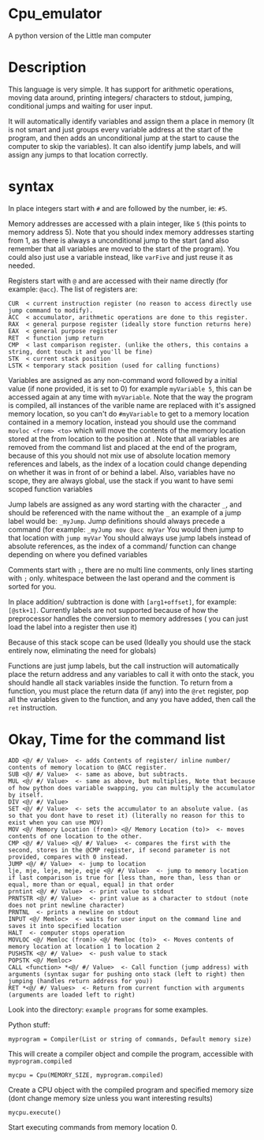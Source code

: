 # Cpu_emulator

A python version of the Little man computer

# Description

This language is very simple. It has support for arithmetic operations, moving data around, printing integers/ characters to stdout, jumping, conditional jumps and waiting for user input.

It will automatically identify variables and assign them a place in memory (It is not smart and just groups every variable address at the start of the program, and then adds an unconditional jump at the start to cause the computer to skip the variables). It can also identify jump labels, and will assign any jumps to that location correctly.

# syntax

In place integers start with `#` and are followed by the number, ie: `#5`.

Memory addresses are accessed with a plain integer, like `5` (this points to memory address 5). Note that you should index memory addresses starting from 1, as there is always a unconditional jump to the start (and also remember that all variables are moved to the start of the program). You could also just use a variable instead, like `varFive` and just reuse it as needed.

Registers start with `@` and are accessed with their name directly (for example: `@acc`). The list of registers are:

```
CUR  < current instruction register (no reason to access directly use jump command to modify).
ACC  < accumulator, arithmetic operations are done to this register.
RAX  < general purpose register (ideally store function returns here)
EAX  < general purpose register
RET  < function jump return
CMP  < last comparison register. (unlike the others, this contains a string, dont touch it and you'll be fine)
STK  < current stack position
LSTK < temporary stack position (used for calling functions)
```

Variables are assigned as any non-command word followed by a initial value (if none provided, it is set to 0) for example `myVariable 5`, this can be accessed again at any time with `myVariable`. Note that the way the program is compiled, all instances of the varible name are replaced with it's assigned memory location, so you can't do `#myVariable` to get to a memory location contained in a memory location, instead you should use the command `movloc <from> <to>` which will move the contents of the memory location stored at the from location to the position at <to>. Note that all variables are removed from the command list and placed at the end of the program, because of this you should not mix use of absolute location memory references and labels, as the index of a location could change depending on whether it was in front of or behind a label. Also, variables have no scope, they are always global, use the stack if you want to have semi scoped function variables

Jump labels are assigned as any word starting with the character `_`, and should be referenced with the name without the `_` an example of a jump label would be: `_myJump`. Jump definitions should always precede a command (for example: `_myJump mov @acc myVar` You would then jump to that location with `jump myVar` You should always use jump labels instead of absolute references, as the index of a command/ function can change depending on where you defined variables

Comments start with `;`, there are no multi line comments, only lines starting with `;` only. whitespace between the last operand and the comment is sorted for you.

In place addition/ subtraction is done with `[arg1+offset]`, for example: `[@stk+1]`. Currently labels are not supported because of how the preprocessor handles the conversion to memory addresses ( you can just load the label into a register then use it)

Because of this stack scope can be used (Ideally you should use the stack entirely now, eliminating the need for globals)

Functions are just jump labels, but the call instruction will automatically place the return address and any variables to call it with onto the stack, you should handle all stack variables inside the function. To return from a function, you must place the return data (if any) into the `@ret` register, pop all the variables given to the function, and any you have added, then call the `ret` instruction.

# Okay, Time for the command list

```
ADD <@/ #/ Value>  <- adds Contents of register/ inline number/ contents of memory location to @ACC register.
SUB <@/ #/ Value>  <- same as above, but subtracts.
MUL <@/ #/ Value>  <- same as above, but multiplies, Note that because of how python does variable swapping, you can multiply the accumulator by itself.
DIV <@/ #/ Value>
SET <@/ #/ Value>  <- sets the accumulator to an absolute value. (as so that you dont have to reset it) (literally no reason for this to exist when you can use MOV)
MOV <@/ Memory Location (from)> <@/ Memory Location (to)>  <- moves contents of one location to the other.
CMP <@/ #/ Value> <@/ #/ Value>  <- compares the first with the second, stores in the @CMP register, if second parameter is not provided, compares with 0 instead.
JUMP <@/ #/ Value>  <- jump to location
lje, mje, leje, meje, eqje <@/ #/ Value>  <- jump to memory location if last comparison is true for [less than, more than, less than or equal, more than or equal, equal] in that order
prntint <@/ #/ Value>  <- print value to stdout
PRNTSTR <@/ #/ Value>  <- print value as a character to stdout (note does not print newline character)
PRNTNL  <- prints a newline on stdout
INPUT <@/ Memloc>  <- waits for user input on the command line and saves it into specified location
HALT  <- computer stops operation
MOVLOC <@/ Memloc (from)> <@/ Memloc (to)>  <- Moves contents of memory location at location 1 to location 2
PUSHSTK <@/ #/ Value>  <- push value to stack
POPSTK <@/ Memloc>
CALL <function> *<@/ #/ Value>  <- Call function (jump address) with arguments (syntax sugar for pushing onto stack (left to right) then jumping (handles return address for you))
RET *<@/ #/ Values>  <- Return from current function with arguments (arguments are loaded left to right)
```

Look into the directory: `example programs` for some examples.

Python stuff:

```
myprogram = Compiler(List or string of commands, Default memory size)
```

This will create a compiler object and compile the program, accessible with `myprogram.compiled`

```
mycpu = Cpu(MEMORY_SIZE, myprogram.compiled)
```

Create a CPU object with the compiled program and specified memory size (dont change memory size unless you want interesting results)

```
mycpu.execute()
```

Start executing commands from memory location 0.
